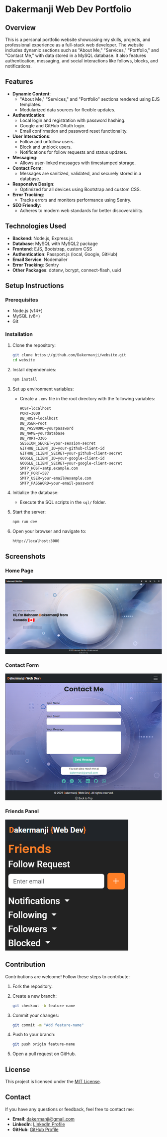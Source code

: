 # Dakermanji Web Dev Portfolio

## Overview

This is a personal portfolio website showcasing my skills, projects, and professional experience as a full-stack web developer. The website includes dynamic sections such as "About Me," "Services," "Portfolio," and "Contact Me," with data stored in a MySQL database. It also features authentication, messaging, and social interactions like follows, blocks, and notifications.

## Features

- **Dynamic Content**:
  - "About Me," "Services," and "Portfolio" sections rendered using EJS templates.
  - Modularized data sources for flexible updates.
- **Authentication**:
  - Local login and registration with password hashing.
  - Google and GitHub OAuth login.
  - Email confirmation and password reset functionality.
- **User Interactions**:
  - Follow and unfollow users.
  - Block and unblock users.
  - Notifications for follow requests and status updates.
- **Messaging**:
  - Allows user-linked messages with timestamped storage.
- **Contact Form**:
  - Messages are sanitized, validated, and securely stored in a database.
- **Responsive Design**:
  - Optimized for all devices using Bootstrap and custom CSS.
- **Error Tracking**:
  - Tracks errors and monitors performance using Sentry.
- **SEO Friendly**:
  - Adheres to modern web standards for better discoverability.

## Technologies Used

- **Backend**: Node.js, Express.js
- **Database**: MySQL with MySQL2 package
- **Frontend**: EJS, Bootstrap, custom CSS
- **Authentication**: Passport.js (local, Google, GitHub)
- **Email Service**: Nodemailer
- **Error Tracking**: Sentry
- **Other Packages**: dotenv, bcrypt, connect-flash, uuid

## Setup Instructions

### Prerequisites

- Node.js (v14+)
- MySQL (v8+)
- Git

### Installation

1. Clone the repository:

   ```bash
   git clone https://github.com/Dakermanji/website.git
   cd website
   ```

2. Install dependencies:

   ```bash
   npm install
   ```

3. Set up environment variables:
   - Create a `.env` file in the root directory with the following variables:

     ```env
     HOST=localhost
     PORT=3000
     DB_HOST=localhost
     DB_USER=root
     DB_PASSWORD=yourpassword
     DB_NAME=yourdatabase
     DB_PORT=3306
     SESSION_SECRET=your-session-secret
     GITHUB_CLIENT_ID=your-github-client-id
     GITHUB_CLIENT_SECRET=your-github-client-secret
     GOOGLE_CLIENT_ID=your-google-client-id
     GOOGLE_CLIENT_SECRET=your-google-client-secret
     SMTP_HOST=smtp.example.com
     SMTP_PORT=587
     SMTP_USER=your-email@example.com
     SMTP_PASSWORD=your-email-password
     ```

4. Initialize the database:
   - Execute the SQL scripts in the `sql/` folder.

5. Start the server:

   ```bash
   npm run dev
   ```

6. Open your browser and navigate to:

   ```bash
   http://localhost:3000
   ```

## Screenshots

### Home Page

![Home Page](./screenshots/home.png)

### Contact Form

![Contact Form](./screenshots/contact.png)

### Friends Panel

![Friends Panel](./screenshots/friends.png)

## Contribution

Contributions are welcome! Follow these steps to contribute:

1. Fork the repository.
2. Create a new branch:

   ```bash
   git checkout -b feature-name
   ```

3. Commit your changes:

   ```bash
   git commit -m "Add feature-name"
   ```

4. Push to your branch:

   ```bash
   git push origin feature-name
   ```

5. Open a pull request on GitHub.

## License

This project is licensed under the [MIT License](LICENSE).

## Contact

If you have any questions or feedback, feel free to contact me:

- **Email**: [dakermanji@gmail.com](mailto:dakermanji@gmail.com)
- **LinkedIn**: [LinkedIn Profile](https://linkedin.com/in/dakermanji)
- **GitHub**: [GitHub Profile](https://github.com/Dakermanji)
